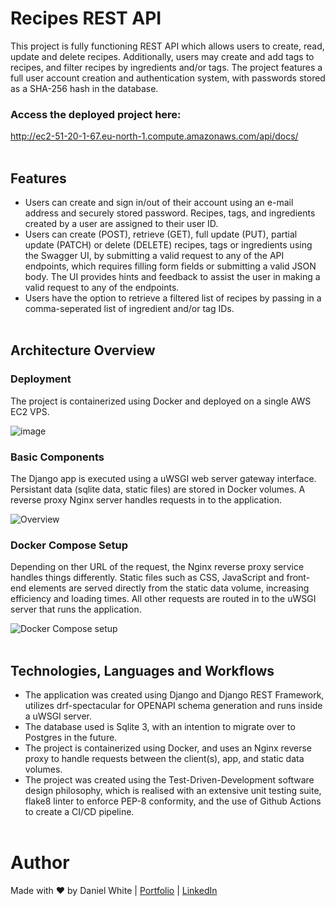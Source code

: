 # Recipes REST API
This project is fully functioning REST API which allows users to create, read, update and delete recipes. Additionally, users may create and add tags to recipes, and filter recipes by ingredients and/or tags. The project features a full user account creation and authentication system, with passwords stored as a SHA-256 hash in the database.

### Access the deployed project here: 
http://ec2-51-20-1-67.eu-north-1.compute.amazonaws.com/api/docs/
<br><br>
## Features
- Users can create and sign in/out of their account using an e-mail address and securely stored password. Recipes, tags, and ingredients created by a user are assigned to their user ID.
- Users can create (POST), retrieve (GET), full update (PUT), partial update (PATCH) or delete (DELETE) recipes, tags or ingredients using the Swagger UI, by submitting a valid request to any of the API endpoints, which requires filling form fields or submitting a valid JSON body. The UI provides hints and feedback to assist the user in making a valid request to any of the endpoints.
- Users have the option to retrieve a filtered list of recipes by passing in a comma-seperated list of ingredient and/or tag IDs.
<br><br>


## Architecture Overview

### Deployment
The project is containerized using Docker and deployed on a single AWS EC2 VPS.

![image](https://github.com/daniel-maxwell/RESTful-Recipes-API/assets/66431847/c0a0a3ad-dc80-4082-b751-2bbbc5d6160d)

### Basic Components
The Django app is executed using a uWSGI web server gateway interface. Persistant data (sqlite data, static files) are stored in Docker volumes. A reverse proxy Nginx server handles requests in to the application.

![Overview](https://github.com/daniel-maxwell/RESTful-Recipes-API/assets/66431847/a59a2f01-3f0d-49bd-a974-d70ef2262c21)

### Docker Compose Setup
Depending on ther URL of the request, the Nginx reverse proxy service handles things differently. Static files such as CSS, JavaScript and front-end elements are served directly from the static data volume, increasing efficiency and loading times. All other requests are routed in to the uWSGI server that runs the application.

![Docker Compose setup](https://github.com/daniel-maxwell/RESTful-Recipes-API/assets/66431847/b929ed47-590b-4a65-9a36-afb42390eb25)
<br><br>


## Technologies, Languages and Workflows
- The application was created using Django and Django REST Framework, utilizes drf-spectacular for OPENAPI schema generation and runs inside a uWSGI server.
- The database used is Sqlite 3, with an intention to migrate over to Postgres in the future.
- The project is containerized using Docker, and uses an Nginx reverse proxy to handle requests between the client(s), app, and static data volumes.
- The project was created using the Test-Driven-Development software design philosophy, which is realised with an extensive unit testing suite, flake8 linter to enforce PEP-8 conformity, and the use of Github Actions to create a CI/CD pipeline.
<br><br>

Author
======
Made with ❤ by Daniel White | [Portfolio](https://daniel-maxwell.github.io/Portfolio/) | [LinkedIn](https://www.linkedin.com/in/daniel-maxwell-white/)
